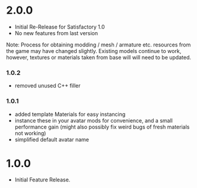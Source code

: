 # 2.0.0

- Initial Re-Release for Satisfactory 1.0
- No new features from last version

Note: Process for obtaining modding / mesh / armature etc. resources from the game may have changed slightly.
Existing models continue to work, however, textures or materials taken from base will will need to be updated.

### 1.0.2

- removed unused C++ filler

### 1.0.1

- added template Materials for easy instancing
 - instance these in your avatar mods for convenience, and a small performance gain (might also possibly fix weird bugs of fresh materials not working)
- simplified default avatar name

# 1.0.0

- Initial Feature Release.
